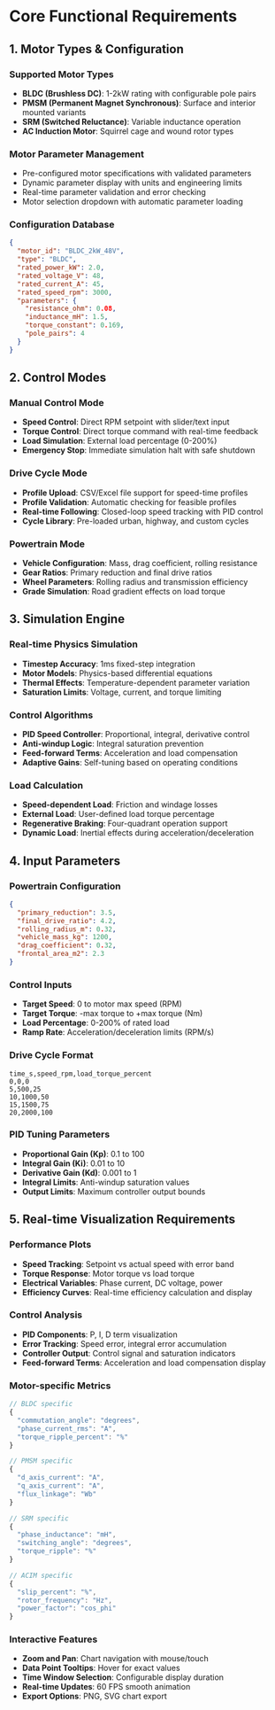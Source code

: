 # Core Functional Requirements

## 1. Motor Types & Configuration

### Supported Motor Types
- **BLDC (Brushless DC)**: 1-2kW rating with configurable pole pairs
- **PMSM (Permanent Magnet Synchronous)**: Surface and interior mounted variants
- **SRM (Switched Reluctance)**: Variable inductance operation
- **AC Induction Motor**: Squirrel cage and wound rotor types

### Motor Parameter Management
- Pre-configured motor specifications with validated parameters
- Dynamic parameter display with units and engineering limits
- Real-time parameter validation and error checking
- Motor selection dropdown with automatic parameter loading

### Configuration Database
```json
{
  "motor_id": "BLDC_2kW_48V",
  "type": "BLDC", 
  "rated_power_kW": 2.0,
  "rated_voltage_V": 48,
  "rated_current_A": 45,
  "rated_speed_rpm": 3000,
  "parameters": {
    "resistance_ohm": 0.08,
    "inductance_mH": 1.5,
    "torque_constant": 0.169,
    "pole_pairs": 4
  }
}
```

## 2. Control Modes

### Manual Control Mode
- **Speed Control**: Direct RPM setpoint with slider/text input
- **Torque Control**: Direct torque command with real-time feedback
- **Load Simulation**: External load percentage (0-200%)
- **Emergency Stop**: Immediate simulation halt with safe shutdown

### Drive Cycle Mode
- **Profile Upload**: CSV/Excel file support for speed-time profiles
- **Profile Validation**: Automatic checking for feasible profiles
- **Real-time Following**: Closed-loop speed tracking with PID control
- **Cycle Library**: Pre-loaded urban, highway, and custom cycles

### Powertrain Mode
- **Vehicle Configuration**: Mass, drag coefficient, rolling resistance
- **Gear Ratios**: Primary reduction and final drive ratios
- **Wheel Parameters**: Rolling radius and transmission efficiency
- **Grade Simulation**: Road gradient effects on load torque

## 3. Simulation Engine

### Real-time Physics Simulation
- **Timestep Accuracy**: 1ms fixed-step integration
- **Motor Models**: Physics-based differential equations
- **Thermal Effects**: Temperature-dependent parameter variation
- **Saturation Limits**: Voltage, current, and torque limiting

### Control Algorithms
- **PID Speed Controller**: Proportional, integral, derivative control
- **Anti-windup Logic**: Integral saturation prevention
- **Feed-forward Terms**: Acceleration and load compensation
- **Adaptive Gains**: Self-tuning based on operating conditions

### Load Calculation
- **Speed-dependent Load**: Friction and windage losses
- **External Load**: User-defined load torque percentage
- **Regenerative Braking**: Four-quadrant operation support
- **Dynamic Load**: Inertial effects during acceleration/deceleration

## 4. Input Parameters

### Powertrain Configuration
```json
{
  "primary_reduction": 3.5,
  "final_drive_ratio": 4.2,
  "rolling_radius_m": 0.32,
  "vehicle_mass_kg": 1200,
  "drag_coefficient": 0.32,
  "frontal_area_m2": 2.3
}
```

### Control Inputs
- **Target Speed**: 0 to motor max speed (RPM)
- **Target Torque**: -max torque to +max torque (Nm)
- **Load Percentage**: 0-200% of rated load
- **Ramp Rate**: Acceleration/deceleration limits (RPM/s)

### Drive Cycle Format
```csv
time_s,speed_rpm,load_torque_percent
0,0,0
5,500,25
10,1000,50
15,1500,75
20,2000,100
```

### PID Tuning Parameters
- **Proportional Gain (Kp)**: 0.1 to 100
- **Integral Gain (Ki)**: 0.01 to 10
- **Derivative Gain (Kd)**: 0.001 to 1
- **Integral Limits**: Anti-windup saturation values
- **Output Limits**: Maximum controller output bounds

## 5. Real-time Visualization Requirements

### Performance Plots
- **Speed Tracking**: Setpoint vs actual speed with error band
- **Torque Response**: Motor torque vs load torque
- **Electrical Variables**: Phase current, DC voltage, power
- **Efficiency Curves**: Real-time efficiency calculation and display

### Control Analysis
- **PID Components**: P, I, D term visualization
- **Error Tracking**: Speed error, integral error accumulation
- **Controller Output**: Control signal and saturation indicators
- **Feed-forward Terms**: Acceleration and load compensation display

### Motor-specific Metrics
```javascript
// BLDC specific
{
  "commutation_angle": "degrees",
  "phase_current_rms": "A",
  "torque_ripple_percent": "%"
}

// PMSM specific  
{
  "d_axis_current": "A",
  "q_axis_current": "A", 
  "flux_linkage": "Wb"
}

// SRM specific
{
  "phase_inductance": "mH",
  "switching_angle": "degrees",
  "torque_ripple": "%"
}

// ACIM specific
{
  "slip_percent": "%",
  "rotor_frequency": "Hz",
  "power_factor": "cos_phi"
}
```

### Interactive Features
- **Zoom and Pan**: Chart navigation with mouse/touch
- **Data Point Tooltips**: Hover for exact values
- **Time Window Selection**: Configurable display duration
- **Real-time Updates**: 60 FPS smooth animation
- **Export Options**: PNG, SVG chart export
